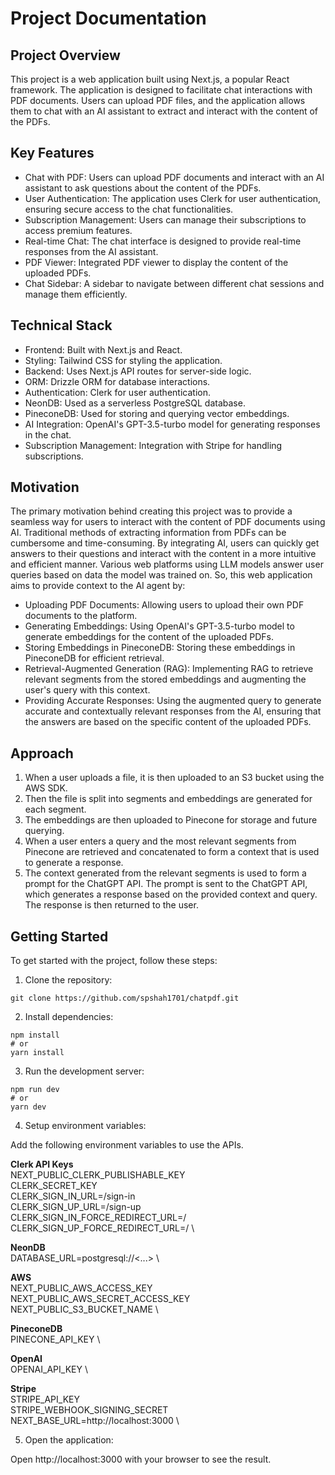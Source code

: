 # Project Documentation

## Project Overview

This project is a web application built using Next.js, a popular React framework. The application is designed to facilitate chat interactions with PDF documents. Users can upload PDF files, and the application allows them to chat with an AI assistant to extract and interact with the content of the PDFs.

## Key Features

-   Chat with PDF: Users can upload PDF documents and interact with an AI assistant to ask questions about the content of the PDFs.
-   User Authentication: The application uses Clerk for user authentication, ensuring secure access to the chat functionalities.
-   Subscription Management: Users can manage their subscriptions to access premium features.
-   Real-time Chat: The chat interface is designed to provide real-time responses from the AI assistant.
-   PDF Viewer: Integrated PDF viewer to display the content of the uploaded PDFs.
-   Chat Sidebar: A sidebar to navigate between different chat sessions and manage them efficiently.

## Technical Stack

-   Frontend: Built with Next.js and React.
-   Styling: Tailwind CSS for styling the application.
-   Backend: Uses Next.js API routes for server-side logic.
-   ORM: Drizzle ORM for database interactions.
-   Authentication: Clerk for user authentication.
-   NeonDB: Used as a serverless PostgreSQL database.
-   PineconeDB: Used for storing and querying vector embeddings.
-   AI Integration: OpenAI's GPT-3.5-turbo model for generating responses in the chat.
-   Subscription Management: Integration with Stripe for handling subscriptions.

## Motivation

The primary motivation behind creating this project was to provide a seamless way for users to interact with the content of PDF documents using AI. Traditional methods of extracting information from PDFs can be cumbersome and time-consuming. By integrating AI, users can quickly get answers to their questions and interact with the content in a more intuitive and efficient manner. Various web platforms using LLM models answer user queries based on data the model was trained on. So, this web application aims to provide context to the AI agent by:

-   Uploading PDF Documents: Allowing users to upload their own PDF documents to the platform.
-   Generating Embeddings: Using OpenAI's GPT-3.5-turbo model to generate embeddings for the content of the uploaded PDFs.
-   Storing Embeddings in PineconeDB: Storing these embeddings in PineconeDB for efficient retrieval.
-   Retrieval-Augmented Generation (RAG): Implementing RAG to retrieve relevant segments from the stored embeddings and augmenting the user's query with this context.
-   Providing Accurate Responses: Using the augmented query to generate accurate and contextually relevant responses from the AI, ensuring that the answers are based on the specific content of the uploaded PDFs.

## Approach

1. When a user uploads a file, it is then uploaded to an S3 bucket using the AWS SDK.
2. Then the file is split into segments and embeddings are generated for each segment.
3. The embeddings are then uploaded to Pinecone for storage and future querying.
4. When a user enters a query and the most relevant segments from Pinecone are retrieved and concatenated to form a context that is used to generate a response.
5. The context generated from the relevant segments is used to form a prompt for the ChatGPT API. The prompt is sent to the ChatGPT API, which generates a response based on the provided context and query. The response is then returned to the user.

## Getting Started

To get started with the project, follow these steps:

1. Clone the repository:

```
git clone https://github.com/spshah1701/chatpdf.git
```

2. Install dependencies:

```
npm install
# or
yarn install
```

3. Run the development server:

```
npm run dev
# or
yarn dev
```

4. Setup environment variables:

Add the following environment variables to use the APIs.

**Clerk API Keys** \
NEXT_PUBLIC_CLERK_PUBLISHABLE_KEY \
CLERK_SECRET_KEY \
CLERK_SIGN_IN_URL=/sign-in \
CLERK_SIGN_UP_URL=/sign-up \
CLERK_SIGN_IN_FORCE_REDIRECT_URL=/ \
CLERK_SIGN_UP_FORCE_REDIRECT_URL=/ \

**NeonDB** \
DATABASE_URL=postgresql://<...> \

**AWS** \
NEXT_PUBLIC_AWS_ACCESS_KEY \
NEXT_PUBLIC_AWS_SECRET_ACCESS_KEY \
NEXT_PUBLIC_S3_BUCKET_NAME \

**PineconeDB** \
PINECONE_API_KEY \

**OpenAI** \
OPENAI_API_KEY \

**Stripe** \
STRIPE_API_KEY \
STRIPE_WEBHOOK_SIGNING_SECRET \
NEXT_BASE_URL=http://localhost:3000 \

5. Open the application:

Open http://localhost:3000 with your browser to see the result.
